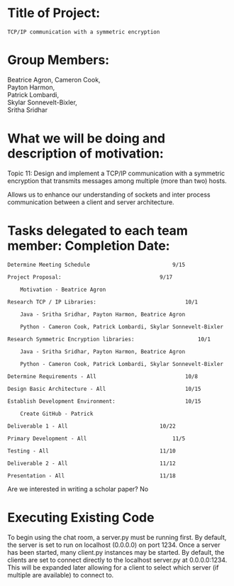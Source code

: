 # Title of Project:  
	TCP/IP communication with a symmetric encryption 

# Group Members: 

Beatrice Agron, 
Cameron Cook,  
Payton Harmon,  
Patrick Lombardi,  
Skylar Sonnevelt-Bixler,  
Sritha Sridhar 

# What we will be doing and description of motivation:  

Topic 11: Design and implement a TCP/IP communication with a symmetric encryption that 	transmits messages among multiple (more than two) hosts. 

Allows us to enhance our understanding of sockets and inter process communication between a 	client and server architecture. 

# Tasks delegated to each team member:						Completion Date: 

	Determine Meeting Schedule							9/15 

	Project Proposal:								9/17 

		Motivation - Beatrice Agron 

	Research TCP / IP Libraries:							10/1 

		Java - Sritha Sridhar, Payton Harmon, Beatrice Agron 

		Python - Cameron Cook, Patrick Lombardi, Skylar Sonnevelt-Bixler 

	Research Symmetric Encryption libraries:					10/1 

		Java - Sritha Sridhar, Payton Harmon, Beatrice Agron 

		Python - Cameron Cook, Patrick Lombardi, Skylar Sonnevelt-Bixler 

	Determine Requirements - All							10/8 

	Design Basic Architecture - All							10/15 

	Establish Development Environment:						10/15 

		Create GitHub - Patrick 

	Deliverable 1 - All								10/22 

	Primary Development - All							11/5 

	Testing	- All									11/10 

	Deliverable 2 - All								11/12 

	Presentation - All								11/18 

	 

Are we interested in writing a scholar paper? No 

# Executing Existing Code

To begin using the chat room, a server.py must be running first. By default, the server is set to run on localhost (0.0.0.0) on port 1234. Once a server has been started, many client.py instances may be started. By default, the clients are set to connect directly to the localhost server.py at 0.0.0.0:1234. This will be expanded later allowing for a client to select which server (if multiple are available) to connect to.
